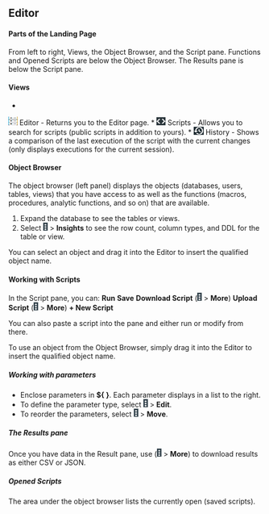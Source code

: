 ## Editor

#### Parts of the Landing Page

From left to right, Views, the Object Browser, and the Script pane. 
Functions and Opened Scripts are below the Object Browser.
The Results pane is below the Script pane.

#### Views

* 
![btn_Editor_main.png](btn_Editor_main.png) Editor - Returns you to the Editor page.
* 
![btn_Scripts_Editor.png](btn_Scripts_Editor.png) Scripts - Allows you to search for scripts (public scripts in addition to yours).
* 
![btn_History_Editor.png](btn_History_Editor.png) History - Shows a comparison of the last execution of the script with the current changes (only displays executions for the current session).


#### Object Browser
The object browser (left panel) displays the objects (databases, users, tables, views) that you have access to as well as the functions (macros, procedures, analytic functions, and so on) that are available. 

1. Expand the database to see the tables or views.
2. Select ![btn_vp_kabob.png](btn_vp_kabob.png) > **Insights** to see the row count, column types, and DDL for the table or view.

You can select an object and drag it into the Editor to insert the qualified object name.

#### Working with Scripts
In the Script pane, you can:
**Run**
**Save**
**Download Script** (![btn_vp_kabob.png](btn_vp_kabob.png) > **More**)
**Upload Script** (![btn_vp_kabob.png](btn_vp_kabob.png) > **More**)
**+ New Script** 

You can also paste a script into the pane and either run or modify from there.

To use an object from the Object Browser, simply drag it into the Editor to insert the qualified object name.

##### Working with parameters
* Enclose parameters in **${ }**.
  Each parameter displays in a list to the right.
* To define the parameter type, select ![btn_vp_kabob.png](btn_vp_kabob.png) > **Edit**.
* To reorder the parameters, select ![btn_vp_kabob.png](btn_vp_kabob.png) > **Move**.

##### The Results pane

Once you have data in the Result pane, use (![btn_vp_kabob.png](btn_vp_kabob.png) > **More**) to download results as either CSV or JSON.

##### Opened Scripts
The area under the object browser lists the currently open (saved scripts).

